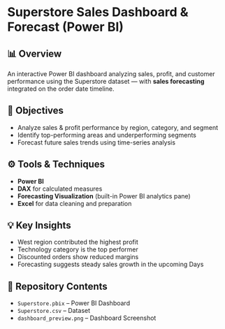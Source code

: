 # Superstore Sales Dashboard & Forecast (Power BI)

## 📊 Overview
An interactive Power BI dashboard analyzing sales, profit, and customer performance using the Superstore dataset — with **sales forecasting** integrated on the order date timeline.

## 🧠 Objectives
- Analyze sales & profit performance by region, category, and segment  
- Identify top-performing areas and underperforming segments  
- Forecast future sales trends using time-series analysis  

## ⚙️ Tools & Techniques
- **Power BI**
- **DAX** for calculated measures
- **Forecasting Visualization** (built-in Power BI analytics pane)
- **Excel** for data cleaning and preparation

## 💡 Key Insights
- West region contributed the highest profit
- Technology category is the top performer
- Discounted orders show reduced margins
- Forecasting suggests steady sales growth in the upcoming Days

## 📁 Repository Contents
- `Superstore.pbix` – Power BI Dashboard  
- `Superstore.csv` – Dataset  
- `dashboard_preview.png` – Dashboard Screenshot  
